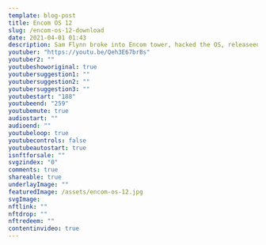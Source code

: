 ```yaml
---
template: blog-post
title: Encom OS 12
slug: /encom-os-12-download
date: 2021-04-01 01:43
description: Sam Flynn broke into Encom tower, hacked the OS, releaseed it to the world for free, and then dove off the top of the building. The least you could do is download it!
youtuber: "https://youtu.be/Qeh3E67brBs"
youtuber2: ""
youtubeshoworiginal: true
youtubersuggestion1: ""
youtubersuggestion2: ""
youtubersuggestion3: ""
youtubestart: "188"
youtubeend: "259"
youtubemute: true
audiostart: ""
audioend: ""
youtubeloop: true
youtubecontrols: false
youtubeautostart: true
isnftforsale: ""
svgzindex: "0"
comments: true
shareable: true
underlayImage: ""
featuredImage: /assets/encom-os-12.jpg
svgImage: 
nftlink: ""
nftdrop: ""
nftredeem: ""
contentinvideo: true
---
```

<div style="position:relative; top:0; z-index:0; border:0px solid blue; height:100vh; width:100vw; overflow:hidden; display:flex; ">
<!-- Download Encom OS 12 for FREE! Thanks Sam! -->


<object style="aspect-ratio: 16 / 9; height:100%;" class="" id="svg1" data="/assets/encom-os-12.svg" type="image/svg+xml" alt="animated content" title="animated content" ></object>


<!-- <div style="position:absolute; top:0; left:0;; border:1px solid green; background:; height:100%; width:30%;">
<a href="/the-grid/marv/" style="display:block; width:100%; height:100%;">
<img src="/assets/encom-os-12-box.png" alt="alt text" width="200"/>
</a>
</div> -->



 

 

<!-- XjuLZwlDxh8 -->
</div>
